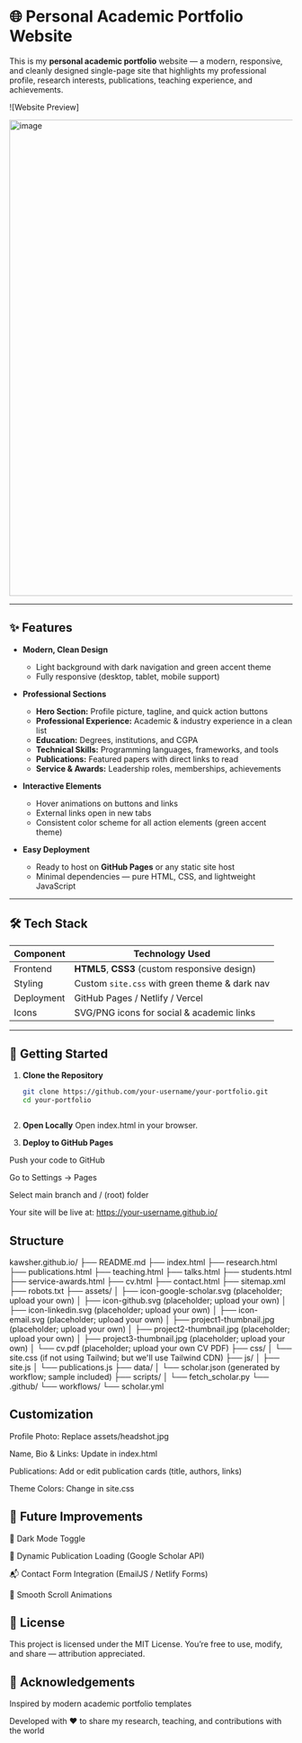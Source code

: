 # 🌐 Personal Academic Portfolio Website

This is my **personal academic portfolio** website — a modern, responsive, and cleanly designed single-page site that highlights my professional profile, research interests, publications, teaching experience, and achievements.

![Website Preview]

<img width="1481" height="848" alt="image" src="https://github.com/user-attachments/assets/f0204e91-c231-4488-8530-7095e0fd6c97" />


---

## ✨ Features

- **Modern, Clean Design**  
  - Light background with dark navigation and green accent theme  
  - Fully responsive (desktop, tablet, mobile support)

- **Professional Sections**
  - **Hero Section:** Profile picture, tagline, and quick action buttons  
  - **Professional Experience:** Academic & industry experience in a clean list  
  - **Education:** Degrees, institutions, and CGPA  
  - **Technical Skills:** Programming languages, frameworks, and tools  
  - **Publications:** Featured papers with direct links to read  
  - **Service & Awards:** Leadership roles, memberships, achievements  

- **Interactive Elements**
  - Hover animations on buttons and links  
  - External links open in new tabs  
  - Consistent color scheme for all action elements (green accent theme)

- **Easy Deployment**
  - Ready to host on **GitHub Pages** or any static site host  
  - Minimal dependencies — pure HTML, CSS, and lightweight JavaScript

---

## 🛠 Tech Stack

| Component        | Technology Used |
|-----------------|----------------|
| Frontend        | **HTML5**, **CSS3** (custom responsive design) |
| Styling         | Custom `site.css` with green theme & dark nav |
| Deployment      | GitHub Pages / Netlify / Vercel |
| Icons           | SVG/PNG icons for social & academic links |

----

## 🚀 Getting Started

1. **Clone the Repository**
   ```bash
   git clone https://github.com/your-username/your-portfolio.git
   cd your-portfolio



2. **Open Locally**
Open index.html in your browser.

3. **Deploy to GitHub Pages**

Push your code to GitHub

Go to Settings → Pages

Select main branch and / (root) folder

Your site will be live at:
https://your-username.github.io/

## Structure
kawsher.github.io/
├── README.md
├── index.html
├── research.html
├── publications.html
├── teaching.html
├── talks.html
├── students.html
├── service-awards.html
├── cv.html
├── contact.html
├── sitemap.xml
├── robots.txt
├── assets/
│   ├── icon-google-scholar.svg  (placeholder; upload your own)
│   ├── icon-github.svg  (placeholder; upload your own)
│   ├── icon-linkedin.svg  (placeholder; upload your own)
│   ├── icon-email.svg  (placeholder; upload your own)
│   ├── project1-thumbnail.jpg  (placeholder; upload your own)
│   ├── project2-thumbnail.jpg  (placeholder; upload your own)
│   ├── project3-thumbnail.jpg  (placeholder; upload your own)
│   └── cv.pdf  (placeholder; upload your own CV PDF)
├── css/
│   └── site.css  (if not using Tailwind; but we'll use Tailwind CDN)
├── js/
│   ├── site.js
│   └── publications.js
├── data/
│   └── scholar.json  (generated by workflow; sample included)
├── scripts/
│   └── fetch_scholar.py
└── .github/
    └── workflows/
        └── scholar.yml

## Customization

Profile Photo: Replace assets/headshot.jpg

Name, Bio & Links: Update in index.html

Publications: Add or edit publication cards (title, authors, links)

Theme Colors: Change in site.css


## 🌟 Future Improvements

🌙 Dark Mode Toggle

🔄 Dynamic Publication Loading (Google Scholar API)

📬 Contact Form Integration (EmailJS / Netlify Forms)

🎨 Smooth Scroll Animations



## 📄 License

This project is licensed under the MIT License.
You’re free to use, modify, and share — attribution appreciated.

## 🙌 Acknowledgements

Inspired by modern academic portfolio templates

Developed with ❤️ to share my research, teaching, and contributions with the world
